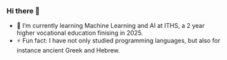 ### Hi there 👋

- 🌱 I’m currently learning Machine Learning and AI at ITHS, a 2 year higher vocational education finising in 2025. 
- ⚡ Fun fact: I have not only studied programming languages, but also for instance ancient Greek and Hebrew.
<!--
**Shoresh613/Shoresh613** is a ✨ _special_ ✨ repository because its `README.md` (this file) appears on your GitHub profile.

Here are some ideas to get you started:

- 🔭 I’m currently working on ...
- 🌱 I’m currently learning ...
- 👯 I’m looking to collaborate on ...
- 🤔 I’m looking for help with ...
- 💬 Ask me about ...
- 📫 How to reach me: ...
- 😄 Pronouns: ...
- ⚡ Fun fact: ...
-->
